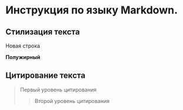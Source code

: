 # Инструкция по языку Markdown.

## Стилизация текста

Новая строка

**Полужирный**

## Цитирование текста

>  Первый уровень цитирования
>> Второй уровень цитирования